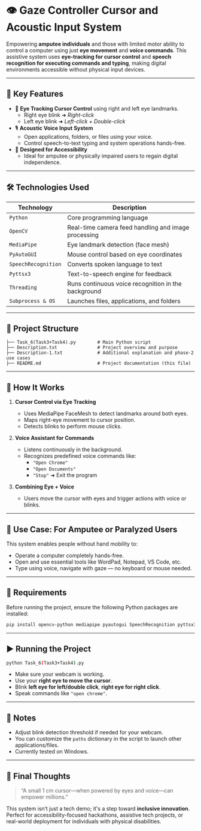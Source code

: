 
# 👁️ Gaze Controller Cursor and Acoustic Input System

Empowering **amputee individuals** and those with limited motor ability to control a computer using just **eye movement** and **voice commands**. This assistive system uses **eye-tracking for cursor control** and **speech recognition for executing commands and typing**, making digital environments accessible without physical input devices.

---

## 🧠 Key Features

- 🎯 **Eye Tracking Cursor Control** using right and left eye landmarks.
  - Right eye blink ➜ *Right-click*
  - Left eye blink ➜ *Left-click + Double-click*
- 🎙️ **Acoustic Voice Input System**
  - Open applications, folders, or files using your voice.
  - Control speech-to-text typing and system operations hands-free.
- 🦾 **Designed for Accessibility**
  - Ideal for amputee or physically impaired users to regain digital independence.

---

## 🛠️ Technologies Used

| Technology | Description |
|-----------|-------------|
| `Python` | Core programming language |
| `OpenCV` | Real-time camera feed handling and image processing |
| `MediaPipe` | Eye landmark detection (face mesh) |
| `PyAutoGUI` | Mouse control based on eye coordinates |
| `SpeechRecognition` | Converts spoken language to text |
| `Pyttsx3` | Text-to-speech engine for feedback |
| `Threading` | Runs continuous voice recognition in the background |
| `Subprocess & OS` | Launches files, applications, and folders |

---

## 📂 Project Structure

```
├── Task_6(Task3+Task4).py        # Main Python script
├── Description.txt               # Project overview and purpose
├── Description-1.txt             # Additional explanation and phase-2 use cases
├── README.md                     # Project documentation (this file)
```

---

## 🚀 How It Works

1. **Cursor Control via Eye Tracking**  
   - Uses MediaPipe FaceMesh to detect landmarks around both eyes.
   - Maps right-eye movement to cursor position.
   - Detects blinks to perform mouse clicks.

2. **Voice Assistant for Commands**
   - Listens continuously in the background.
   - Recognizes predefined voice commands like:
     - `"Open Chrome"`
     - `"Open Documents"`
     - `"Stop"` ➜ Exit the program

3. **Combining Eye + Voice**
   - Users move the cursor with eyes and trigger actions with voice or blinks.

---

## 🎯 Use Case: For Amputee or Paralyzed Users

This system enables people without hand mobility to:

- Operate a computer completely hands-free.
- Open and use essential tools like WordPad, Notepad, VS Code, etc.
- Type using voice, navigate with gaze — no keyboard or mouse needed.

---

## 🧪 Requirements

Before running the project, ensure the following Python packages are installed:

```bash
pip install opencv-python mediapipe pyautogui SpeechRecognition pyttsx3
```

---

## ▶️ Running the Project

```bash
python Task_6(Task3+Task4).py
```

- Make sure your webcam is working.
- Use your **right eye to move the cursor**.
- Blink **left eye for left/double click**, **right eye for right click**.
- Speak commands like `"open chrome"`.

---

## 📌 Notes

- Adjust blink detection threshold if needed for your webcam.
- You can customize the `paths` dictionary in the script to launch other applications/files.
- Currently tested on Windows.

---

## 🙌 Final Thoughts

> “A small 1 cm cursor—when powered by eyes and voice—can empower millions.”

This system isn’t just a tech demo; it's a step toward **inclusive innovation**. Perfect for accessibility-focused hackathons, assistive tech projects, or real-world deployment for individuals with physical disabilities.
